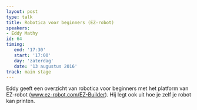 ```yaml
---
layout: post
type: talk
title: Robotica voor beginners (EZ-robot)
speakers:
- Eddy Mathy
id: 64
timing: 
   end: '17:30'
   start: '17:00'
   day: 'zaterdag'
   date: '13 augustus 2016'
track: main stage
---
```

Eddy geeft een overzicht van robotica voor beginners met het platform van EZ-robot (www.ez-robot.com/EZ-Builder). Hij legt ook uit hoe je zelf je robot kan printen.